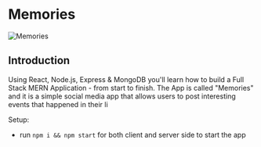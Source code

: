 # Memories

![Memories](https://i.ibb.co/Z8Y0CJv/Screenshot-2020-10-30-at-11-10-04.png)

## Introduction
Using React, Node.js, Express & MongoDB you'll learn how to build a Full Stack MERN Application - from start to finish. The App is called "Memories" and it is a simple social media app that allows users to post interesting events that happened in their li


Setup:
- run ```npm i && npm start``` for both client and server side to start the app
